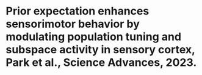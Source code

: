 # Prior expectation enhances sensorimotor behavior by modulating population tuning and subspace activity in sensory cortex, Park et al., Science Advances, 2023.
